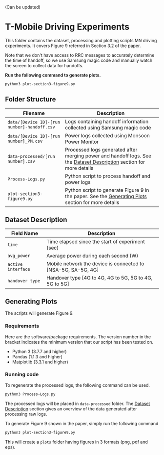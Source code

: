 (Can be updated)
# T-Mobile Driving Experiments
This folder contains the dataset, processing and plotting scripts MN driving experiments. It covers Figure 9 referred in Section 3.2 of the paper.

Note that we don't have access to RRC messages to accurately determine the time of handoff, so we use Samsung magic code and manually watch the screen to collect data for handoffs.


**Run the following command to generate plots.**

```bash
python3 plot-section3-figure9.py
```

## Folder Structure

| Filename | Description |
|----------|-------------|
|`data/[Device ID]-[run number]-handoff.csv`|Logs containing handoff information collected using Samsung magic code|
|`data/[Device ID]-[run number]_PM.csv`|Power logs collected using Monsoon Power Monitor|
|`data-processed/[run number].csv`|Processed logs generated after merging power and handoff logs. See the [Dataset Description](#dataset-description) section for more details|
|`Process-Logs.py`|Python script to process handoff and power logs|
|`plot-section3-figure9.py`|Python script to generate Figure 9 in the paper. See the [Generating Plots](#generating-plots) section for more details|


## Dataset Description

| Field Name | Description |
|-------------|-------------|
|`time`|Time elapsed since the start of experiment (sec)|
|`avg_power`|Average power during each second (W)|
|`active interface`|Mobile network the device is connected to [NSA-5G, SA-5G, 4G]|
|`handover type`|Handover type [4G to 4G, 4G to 5G, 5G to 4G, 5G to 5G]|

## Generating Plots

The scripts will generate Figure 9.

### Requirements
Here are the software/package requirements. The version number in the bracket indicates the minimum version that our script has been tested on.

- Python 3 (3.7.7 and higher)
- Pandas (1.1.3 and higher)
- Matplotlib (3.3.1 and higher)

### Running code
To regenerate the processed logs, the following command can be used.

```bash
python3 Process-Logs.py
```

The processed logs will be placed in `data-processed` folder. The [Dataset Description](#dataset-description) section gives an overview of the data generated after processing raw logs.

To generate Figure 9 shown in the paper, simply run the following command

```bash
python3 plot-section3-figure9.py
```

This will create a `plots` folder having figures in 3 formats (png, pdf and eps).
